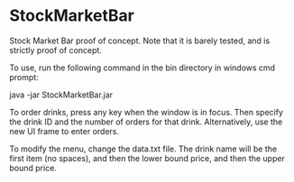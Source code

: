 StockMarketBar
==============

Stock Market Bar proof of concept. Note that it is barely tested, and is strictly proof of concept.

To use, run the following command in the bin directory in windows cmd prompt: 

java -jar StockMarketBar.jar

To order drinks, press any key when the window is in focus. Then specify the drink ID and the number of orders for that drink. Alternatively, use the new UI frame to enter orders. 

To modify the menu, change the data.txt file. The drink name will be the first item (no spaces), and then the lower bound price, and then the upper bound price.  
